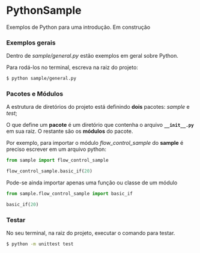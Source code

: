 # PythonSample
Exemplos de Python para uma introdução. Em construção

### Exemplos gerais

Dentro de *sample/general.py* estão exemplos em geral sobre Python.

Para rodá-los no terminal, escreva na raiz do projeto:

``` bash
$ python sample/general.py
```

### Pacotes e Módulos

A estrutura de diretórios do projeto está definindo **dois** pacotes: *sample* e *test*;

O que define um **pacote** é um diretório que contenha o arquivo **```__init__.py```** em sua raiz. O restante são os **módulos** do pacote.

Por exemplo, para importar o módulo *flow_control_sample* do **sample** é preciso escrever em um arquivo python:


``` python
from sample import flow_control_sample

flow_control_sample.basic_if(20)
```

Pode-se ainda importar apenas uma função ou classe de um módulo

``` python
from sample.flow_control_sample import basic_if

basic_if(20)
```

### Testar

No seu terminal, na raiz do projeto, executar o comando para testar.

``` bash
$ python -m unittest test
```
